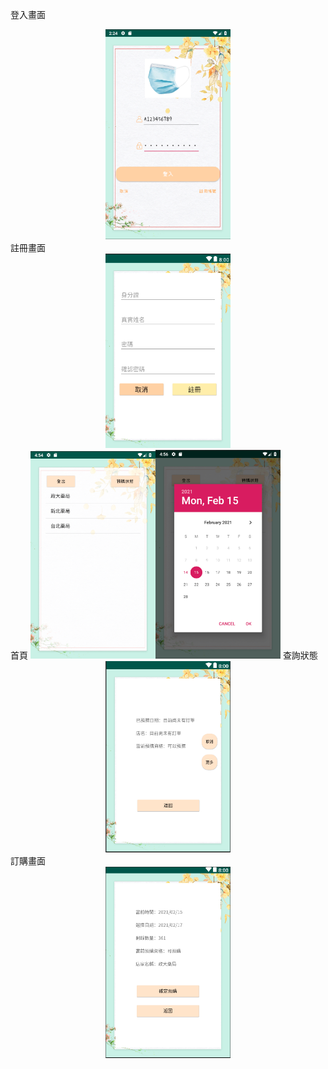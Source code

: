 
登入畫面
<center><img src='./1.png' width='200px'></center>
註冊畫面
<center><img src='./3.png' width='200px'></center>
首頁
<img src='./5.png' width='200px'><img src='./6.png' width='200px'>
查詢狀態
<center><img src='./2.png' width='200px'></center>
訂購畫面
<center><img src='./4.png' width='200px'></center>
